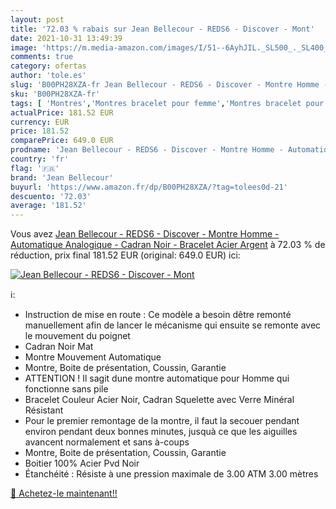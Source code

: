```yaml
---
layout: post
title: '72.03 % rabais sur Jean Bellecour - REDS6 - Discover - Mont'
date: 2021-10-31 13:49:39
image: 'https://m.media-amazon.com/images/I/51--6AyhJIL._SL500_._SL400_.jpg'
comments: true
category: ofertas
author: 'tole.es'
slug: 'B00PH28XZA-fr Jean Bellecour - REDS6 - Discover - Montre Homme -...'
sku: 'B00PH28XZA-fr'
tags: [ 'Montres','Montres bracelet pour femme','Montres bracelet pour homme','Montres et accessoires','Montres femme','Montres homme','jean bellecour', ]
actualPrice: 181.52 EUR
currency: EUR
price: 181.52
comparePrice: 649.0 EUR
prodname: 'Jean Bellecour - REDS6 - Discover - Montre Homme - Automatique Analogique - Cadran Noir - Bracelet Acier Argent'
country: 'fr'
flag: '🇫🇷'
brand: 'Jean Bellecour'
buyurl: 'https://www.amazon.fr/dp/B00PH28XZA/?tag=tolees0d-21'
descuento: '72.03'
average: '181.52'
---
```


Vous avez [Jean Bellecour - REDS6 - Discover - Montre Homme - Automatique Analogique - Cadran Noir - Bracelet Acier Argent](https://www.amazon.fr/dp/B00PH28XZA/?tag=tolees0d-21)  à  72.03 % de réduction, prix final  181.52 EUR (original: 649.0 EUR) ici:

[![Jean Bellecour - REDS6 - Discover - Mont](https://m.media-amazon.com/images/I/51--6AyhJIL._SL500_._SL400_.jpg)](https://www.amazon.fr/dp/B00PH28XZA/?tag=tolees0d-21)

ℹ️:

- Instruction de mise en route : Ce modèle a besoin dêtre remonté manuellement afin de lancer le mécanisme qui ensuite se remonte avec le mouvement du poignet
- Cadran Noir Mat
- Montre Mouvement Automatique
- Montre, Boite de présentation, Coussin, Garantie
- ATTENTION ! Il sagit dune montre automatique pour Homme qui fonctionne sans pile
- Bracelet Couleur Acier Noir, Cadran Squelette avec Verre Minéral Résistant
- Pour le premier remontage de la montre, il faut la secouer pendant environ pendant deux bonnes minutes, jusquà ce que les aiguilles avancent normalement et sans à-coups
- Montre, Boite de présentation, Coussin, Garantie
- Boitier 100% Acier Pvd Noir
- Étanchéité : Résiste à une pression maximale de 3.00 ATM 3.00 mètres

[🛒 Achetez-le maintenant!!](https://www.amazon.fr/dp/B00PH28XZA/?tag=tolees0d-21)
